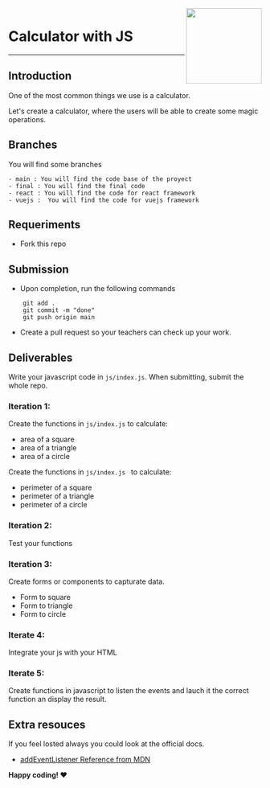 <img align="right" width="150" height="150" src="https://media-exp1.licdn.com/dms/image/C4E0BAQF7BYCCZt5epw/company-logo_200_200/0?e=2159024400&v=beta&t=qUAFP9bUgBEEXGVQYpUXW1J_OiP8e0r4rFBpqp8OrxA">

# Calculator with JS

***
## Introduction
One of the most common things we use is a calculator.

Let's create a calculator, where the users will be able to create some magic operations.

## Branches
You will find some branches

    - main : You will find the code base of the proyect
    - final : You will find the final code 
    - react : You will find the code for react framework
    - vuejs :  You will find the code for vuejs framework 
## Requeriments
- Fork this repo

## Submission
- Upon completion, run the following commands

```
    git add .
    git commit -m "done"
    git push origin main

```
- Create a pull request so your teachers can check up your work.

## Deliverables

Write your javascript code in `js/index.js`. When submitting, submit the whole repo.

### Iteration 1: 

Create the functions in `js/index.js` to calculate:

- area of a square
- area of a triangle
- area of a circle 

Create the functions in `js/index.js ` to calculate:
- perimeter of a square
- perimeter of a triangle
- perimeter of a circle

### Iteration 2: 
Test your functions

### Iteration 3:
Create forms or components to capturate data.
- Form to square
- Form to triangle
- Form to circle
### Iterate 4: 
Integrate your js with your HTML

### Iterate 5:
Create functions in javascript to listen the events and lauch it the correct function an display the result.

## Extra resouces
If you feel losted always you could look at the official docs.

- [addEventListener Reference from MDN](https://developer.mozilla.org/en-US/docs/Web/API/EventTarget/addEventListener)


__Happy coding! :heart:__
